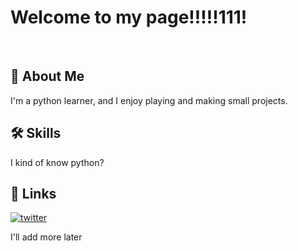 
# Welcome to my page!!!!!111!
‎
‎
‎
‎
## 🚀 About Me
I'm a python learner, and I enjoy playing and making small projects.


## 🛠 Skills
I kind of know python?


## 🔗 Links
[![twitter](https://img.shields.io/badge/twitter-1DA1F2?style=for-the-badge&logo=twitter&logoColor=white)](https://twitter.com/squeed-lol)

I'll add more later
